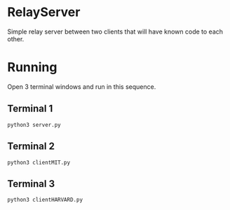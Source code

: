 # RelayServer

Simple relay server between two clients that will have known code to each other. 

# Running

Open 3 terminal windows and run in this sequence. 

## Terminal 1
```
python3 server.py
```

## Terminal 2
```
python3 clientMIT.py
```

## Terminal 3
```
python3 clientHARVARD.py
```
